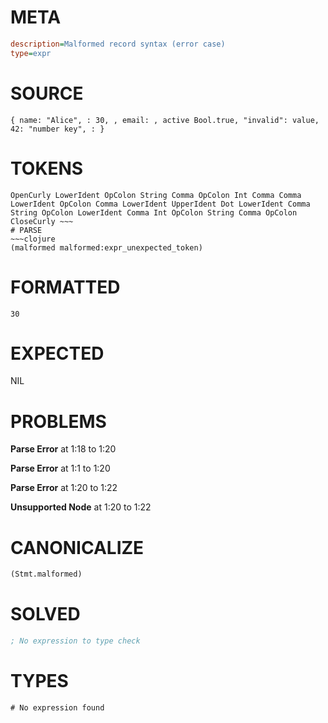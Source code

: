 # META
~~~ini
description=Malformed record syntax (error case)
type=expr
~~~
# SOURCE
~~~roc
{ name: "Alice", : 30, , email: , active Bool.true, "invalid": value, 42: "number key", : }
~~~
# TOKENS
~~~text
OpenCurly LowerIdent OpColon String Comma OpColon Int Comma Comma LowerIdent OpColon Comma LowerIdent UpperIdent Dot LowerIdent Comma String OpColon LowerIdent Comma Int OpColon String Comma OpColon CloseCurly ~~~
# PARSE
~~~clojure
(malformed malformed:expr_unexpected_token)
~~~
# FORMATTED
~~~roc
30
~~~
# EXPECTED
NIL
# PROBLEMS
**Parse Error**
at 1:18 to 1:20

**Parse Error**
at 1:1 to 1:20

**Parse Error**
at 1:20 to 1:22

**Unsupported Node**
at 1:20 to 1:22

# CANONICALIZE
~~~clojure
(Stmt.malformed)
~~~
# SOLVED
~~~clojure
; No expression to type check
~~~
# TYPES
~~~roc
# No expression found
~~~
